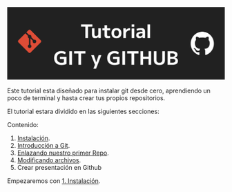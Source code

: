 <img src='./assets/Titular.png'>

Este tutorial esta diseñado para instalar git desde cero, aprendiendo un poco de terminal y hasta crear tus propios repositorios.

El tutorial estara dividido en las siguientes secciones:

Contenido:
1. <a href='1_ Instalacion.md'>Instalación</a>.
2. <a href='2_ Introduccion.md'>Introducción a Git</a>.
3. <a href='3_Enlace.md'>Enlazando nuestro primer Repo</a>.
3. <a href='4_Modificando_archivos.md'>Modificando archivos</a>.
4. Crear presentación en Github

Empezaremos con <a href='1_ Instalacion.md'>1. Instalación</a>.




